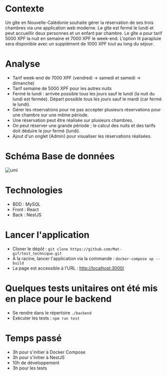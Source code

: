 # Contexte
Un gîte en Nouvelle-Calédonie souhaite gérer la réservation de ses trois chambres via une application web moderne. Le gîte est fermé le lundi et peut accueillir deux personnes et un enfant par chambre. Le gîte a pour tarif 5000 XPF la nuit en semaine et 7000 XPF le week-end. L’option lit parapluie sera disponible avec un supplément de 1000 XPF tout au long du séjour.

# Analyse
* Tarif week-end de 7000 XPF (vendredi -> samedi et samedi -> dimanche)
* Tarif semaine de 5000 XPF pour les autres nuits
* Fermé le lundi : arrivée possible tous les jours sauf le lundi (la nuit du lundi est fermée). Départ possible tous les jours sauf le mardi (car fermé le lundi).
* Gérer les réservations pour ne pas accepter plusieurs réservations pour une chambre sur une même période.
* Une réservation peut être réalisée sur plusieurs chambres.
* On peut réserver une grande période ; le calcul des nuits et des tarifs doit déduire le jour fermé (lundi).
* Ajout d'un onglet (Admin) pour visualiser les réservations réalisées.

# Schéma Base de données 
![uml](https://github.com/user-attachments/assets/af15a694-6484-452c-9f29-5bf6cb3ac080)

# Technologies
* BDD : MySQL
* Front : React
* Back : NestJS

# Lancer l'application
* Cloner le dépôt : `git clone https://github.com/Mat-gif/test_technique.git`
* À la racine, lancer l'application via la commande : `docker-compose up --build`
* La page est accessible à l'URL : [http://localhost:3000/](http://localhost:3000/)

# Quelques tests unitaires ont été mis en place pour le backend
* Se rendre dans le répertoire `./backend`
* Exécuter les tests : `npm run test`

# Temps passé
* 3h pour s'initier à Docker Compose
* 3h pour s'initier à NestJS
* 10h de développement
* 3h pour les tests

